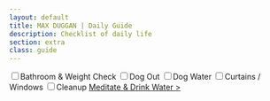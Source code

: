 ```yaml
---
layout: default
title: MAX DUGGAN | Daily Guide
description: Checklist of daily life
section: extra
class: guide
---
```


<div class="content article checklist">
  <label><input type="checkbox">Bathroom & Weight Check</label>
  <label><input type="checkbox">Dog Out</label>
  <label><input type="checkbox">Dog Water</label>
  <label><input type="checkbox">Curtains / Windows</label>
  <label><input type="checkbox">Cleanup</label>
  <a href="/meditate">Meditate & Drink Water ></a>
</div><!-- End Checklist -->

